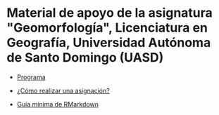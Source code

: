 # Material de apoyo de la asignatura "Geomorfología", Licenciatura en Geografía, Universidad Autónoma de Santo Domingo (UASD)

* [Programa](programa-geomorfologia.md)

* [¿Cómo realizar una asignación?](ref/como-hacer-una-asignacion.md)

* [Guía mínima de RMarkdown](ref/guia-minima-de-rmarkdown.md)

<!--* [Introducción a R, *simple features* y *rasters*, análisis exploratorio de datos espaciales (ESDA)](ref/introduccion-a-r.md)-->
